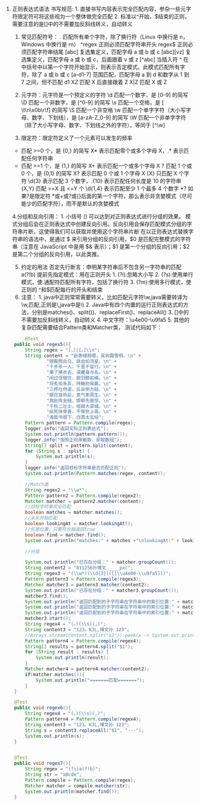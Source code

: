 1. 正则表达式语法
	书写规范:
		1. 直接书写内容表示完全匹配内容，参杂一些元字符限定符可将这些视为一个整体做完全匹配
		2. 标准以^开始，$结束的正则，需要注意的是[]中的不需要加反斜线转义，自动转义
	
	1. 常见匹配符号：
		.	匹配所有单个字符，除了换行符（Linux 中换行是 n，Windows 中换行是 rn）
		^regex	正则必须匹配字符串开头
		regex$	正则必须匹配字符串结尾
		[abc]	复选集定义，匹配字母 a 或 b 或 c
		[abc][vz]	复选集定义，匹配字母 a 或 b 或 c，后面跟着 v 或 z
		[^abc]	当插入符 ^ 在中括号中以第一个字符开始显示，则表示否定模式。此模式匹配所有字符，除了 a 或 b 或 c
		[a-d1-7]	范围匹配，匹配字母 a 到 d 和数字从 1 到 7 之间，但不匹配 d1
		XZ	匹配 X 后直接跟着 Z X|Z	匹配 X 或 Z
	
	2. 元字符：元字符是一个预定义的字符
	\d	匹配一个数字，是 [0-9] 的简写
	\D	匹配一个非数字，是 [^0-9] 的简写
	\s	匹配一个空格，是 [ \t\n\x0b\r\f] 的简写
	\S	匹配一个非空格
	\w	匹配一个单字字符（大小写字母、数字、下划线），是 [a-zA-Z_0-9] 的简写
	\W	匹配一个非单字字符（除了大小写字母、数字、下划线之外的字符），等同于 [^\w]
	
	3. 限定符：限定符定义了一个元素可以发生的频率
	*	匹配 >=0 个，是 {0,} 的简写	X* 表示匹配零个或多个字母 X，.* 表示匹配任何字符串
	+	匹配 >=1 个，是 {1,} 的简写	X+ 表示匹配一个或多个字母 X
	?	匹配 1 个或 0 个，是 {0,1} 的简写	X? 表示匹配 0 个或 1 个字母 X
	{X}	只匹配 X 个字符	\d{3} 表示匹配 3 个数字，.{10} 表示匹配任何长度是 10 的字符串
	{X,Y}	匹配 >=X 且 <=Y 个	\d{1,4} 表示匹配至少 1 个最多 4 个数字 *?	如果?是限定符 *或+或?或{}后面的第一个字符，那么表示非贪婪模式（尽可能少的匹配字符），而不是默认的贪婪模式
	
	4.分组和反向引用：
		1. 小括号 () 可以达到对正则表达式进行分组的效果。
		模式分组后会在正则表达式中创建反向引用。反向引用会保存匹配模式分组的字符串片断，这使得我们可以获取并使用这个字符串片断
		在以正则表达式替换字符串的语法中，是通过 $ 来引用分组的反向引用，$0 是匹配完整模式的字符串（注意在 JavaScript 中是用 $& 表示）；$1 是第一个分组的反向引用；$2 是第二个分组的反向引用，以此类推。  
	
	5. 约定的用法 
		否定先行断言：申明某字符串后不包含另一字符串的匹配
		a(?!b)
		提前先指定模式：用在正则开头
			1. (?i):忽略大小写
			2. (?s):使用单行模式，使.通配符匹配所有字符，包括了换行符
			3. (?m):使用多行模式，使正则的 ^和$匹配每行的开头和结束
	6. 注意：
			1. java中正则常常需要转义，比如匹配元字符\w,java需要转译为\\w,匹配\,正则是\\,java中是\\\\
			2. Java中有四个内置的运行正则表达式的方法，分别是matches()、split())、replaceFirst()、replaceAll()
			3. []中的不需要加反斜线转义，自动转义
			4. 中文字符：\\u4e00-\\u9fa5
			5. 其他的复杂匹配需要结合Pattern类和Matcher类，
			测试代码如下：
```java
	    @Test
    public void regex5(){
        String regex = "[，]|[。]\\n";
        String content = "赵客缦胡缨，吴钩霜雪明。\n" +
                "银鞍照白马，飒沓如流星。\n" +
                "十步杀一人，千里不留行。\n" +
                "事了拂衣去，深藏身与名。\n" +
                "闲过信陵饮，脱剑膝前横。\n" +
                "将炙啖朱亥，持觞劝侯嬴。\n" +
                "三杯吐然诺，五岳倒为轻。\n" +
                "眼花耳热后，意气素霓生。\n" +
                "救赵挥金槌，邯郸先震惊。\n" +
                "千秋二壮士，烜赫大梁城。\n" +
                "纵死侠骨香，不惭世上英。\n" +
                "谁能书阁下，白首太玄经";
        Pattern pattern = Pattern.compile(regex);
        logger.info("返回实际正则表达式");
        System.out.println(pattern.pattern());
        logger.info("按照正则来截取，获取数组");
        String[] split = pattern.split(content);
        for (String s : split) {
            System.out.println(s);
        }
        logger.info("返回目标字符串是否匹配正则");
        System.out.println(Pattern.matches(regex, content));

        //Match类
        String regex2 = "\\w*";
        Pattern pattern2 = Pattern.compile(regex2);
        Matcher matcher = pattern2.matcher(content);
        //目标字符串完全匹配
        boolean matches = matcher.matches();
        //从头开始匹配
        boolean lookingAt = matcher.lookingAt();
        //任意位置，只要符合就返回true
        boolean find = matcher.find();
        System.out.println("matches:" + matches +"\nlookingAt:" + lookingAt + "\nfind:" + find);

        //分组

        System.out.println("已存在分组：" + matcher.groupCount());
        String content2 = "011256孙博文_____pxc";
        String regex3 = "(\\w*)(\\d{3})([[\\u4e00-\\u9fa5]])";
        Pattern pattern3 = Pattern.compile(regex3);
        Matcher matcher3 = pattern3.matcher(content2);
        System.out.println("已存在分组：" + matcher3.groupCount());
        matcher3.find();
        System.out.println("返回匹配到的子字符串在字符串中的索引位置:" + matcher3.start(1));
        System.out.println("返回匹配到的子字符串在字符串中的索引位置:" + matcher3.start(2));
        System.out.println("返回匹配到的子字符串在字符串中的索引位置:" + matcher3.start(3));
        matcher3.start();
        String regex4 = "(。)(\\s)(,)";
        String content3 = "123。KJL,博文孙 123";
        //Arrays.stream(content.split("$2")).peek(x -> System.out.println(x)) ;
        Pattern pattern4 = Pattern.compile(regex4);
        String[] results = pattern4.split("$1");
        for (String result : results) {
            System.out.println(result);
        }
        Matcher matcher4 = pattern4.matcher(content2);
        if(matcher.matches()){
            System.out.println("=======匹配=======");
        }
    }

    @Test
    public void regex6(){
        String regex4 = "(。)(\\s)(,)";
        Pattern pattern4 = Pattern.compile(regex4);
        String content3 = "123。KJL,博文孙 123";
        String s = content3.replaceAll("$1", "---");
        System.out.println(s);
    }


    @Test
    public void regex7(){
        String regex = "(?i)a(?!b)";
        String str = "aBcde";
        Pattern compile = Pattern.compile(regex);
        Matcher matcher = compile.matcher(str);
        System.out.println(matcher.find());
    }
```
